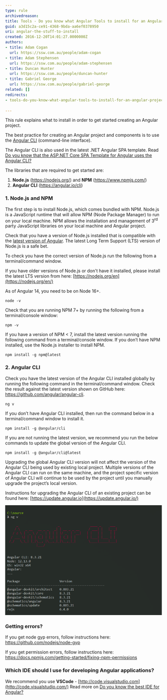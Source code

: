 ```yaml
---
type: rule
archivedreason: 
title: Tools - Do you know what Angular Tools to install for an Angular project?
guid: a3d15c2a-ce91-4368-9bda-aa6ef0378950
uri: angular-the-stuff-to-install
created: 2016-12-20T14:01:27.0000000Z
authors:
- title: Adam Cogan
  url: https://ssw.com.au/people/adam-cogan
- title: Adam Stephensen
  url: https://ssw.com.au/people/adam-stephensen
- title: Duncan Hunter
  url: https://ssw.com.au/people/duncan-hunter
- title: Gabriel George
  url: https://ssw.com.au/people/gabriel-george
related: []
redirects:
- tools-do-you-know-what-angular-tools-to-install-for-an-angular-project

---
```


This rule explains what to install in order to get started creating an Angular project.

The best practice for creating an Angular project and components is to use the [Angular CLI](https://angular.io/cli) (command-line interface).

The Angular CLI is also used in the latest .NET Angular SPA template. 
Read [Do you know that the ASP.NET Core SPA Template for Angular uses the Angular CLI?](/asp-net-core-spa-template-for-angular-uses-the-angular-cli)

The libraries that are required to get started are:

1. **Node.js** (https://nodejs.org/) and  **NPM** (https://www.npmjs.com/)
2. **Angular CLI** (https://angular.io/cli)


<!--endintro-->

### 1. Node.js and NPM

The first step is to install Node.js, which comes bundled with NPM.  Node.js is a JavaScript runtime that will allow NPM (Node Package Manager) to run on your local machine. NPM allows the installation and management of 3<sup>rd</sup> party JavaScript libraries on your local machine and Angular project.

Check that you have a version of Node.js installed that is compatible with the [latest version of Angular](https://angular.io/guide/quickstart%22%20%5cl%20%22nodejs). The latest Long Term Support (LTS) version of Node.js is a safe bet.

To check you have the correct version of Node.js run the following from a terminal/command window.

If you have older versions of Node.js or don't have it installed, please install the latest LTS version from here: [https://nodejs.org/en](https://nodejs.org/en/)

As of Angular 14, you need to be on Node 16+.

```
node -v
```

Check that you are running NPM 7+ by running the following from a terminal/console window:

```
npm -v
```

If you have a version of NPM &lt; 7, install the latest version running the following command from a terminal/console window. If you don’t have NPM installed, use the Node.js installer to install NPM.

```
npm install -g npm@latest
```

### 2. Angular CLI
Check you have the latest version of the Angular CLI installed globally by running the following command in the terminal/command window.  Check the result against the latest version shown on GitHub here: https://github.com/angular/angular-cli.


```
ng v
```

If you don’t have Angular CLI installed, then run the command below in a terminal/command window to install it.

```
npm install -g @angular/cli
```

If you are not running the latest version, we recommend you run the below commands to update the global version of the Angular CLI.

```
npm install -g @angular/cli@latest
```

Upgrading the global Angular CLI version will not affect the version of the Angular CLI being used by existing local project.  Multiple versions of the Angular CLI can run on the same machine, and the project specific version of Angular CLI will continue to be used by the project until you manually upgrade the project’s local version.

Instructions for upgrading the Angular CLI of an existing project can be found here: [https://update.angular.io](https://update.angular.io/)

![Figure: Running “ng v” (or any other ng command) in the command-line of an older Angular CLI project will give you a warning that the global version is greater than the local version (see yellow text in the screenshot)](angular-cli-8.3.2x.png)  

### Getting errors?

If you get node gyp errors, follow instructions here: https://github.com/nodejs/node-gyp

If you get permission errors, follow instructions here: https://docs.npmjs.com/getting-started/fixing-npm-permissions


### Which IDE should I use for developing Angular applications?

We recommend you use  **VSCode** - [http://code.visualstudio.com](http://code.visualstudio.com/)
Read more on [Do you know the best IDE for Angular?](/how-to-get-your-machine-setup)
